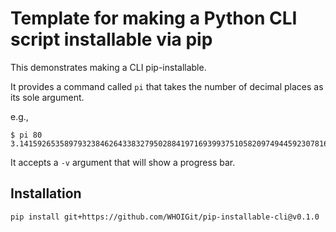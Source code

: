 # Template for making a Python CLI script installable via pip

This demonstrates making a CLI pip-installable.

It provides a command called `pi` that takes the number of decimal places as its sole argument.

e.g.,

```
$ pi 80
3.14159265358979323846264338327950288419716939937510582097494459230781640628620899
```

It accepts a `-v` argument that will show a progress bar.

## Installation

```
pip install git+https://github.com/WHOIGit/pip-installable-cli@v0.1.0
```
